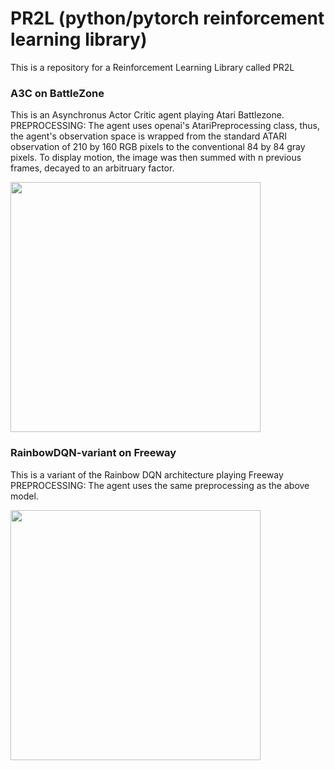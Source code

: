 # PR2L (python/pytorch reinforcement learning library)
This is a repository for a Reinforcement Learning Library called PR2L

### A3C on BattleZone
This is an Asynchronus Actor Critic agent playing Atari Battlezone. PREPROCESSING: The agent uses openai's AtariPreprocessing class, thus, the agent's observation space is wrapped from the standard ATARI observation of 210 by 160 RGB pixels to the conventional 84 by 84 gray pixels. To display motion, the image was then summed with n previous frames, decayed to an arbitruary factor.

<img src="https://github.com/Ianpro1/RL-agents/blob/master/GIF/BattleZone.gif" width="400">

### RainbowDQN-variant on Freeway
This is a variant of the Rainbow DQN architecture playing Freeway
PREPROCESSING: The agent uses the same preprocessing as the above model.

<img src="https://github.com/Ianpro1/RL-agents/blob/master/GIF/Freeway.gif" width="400">

